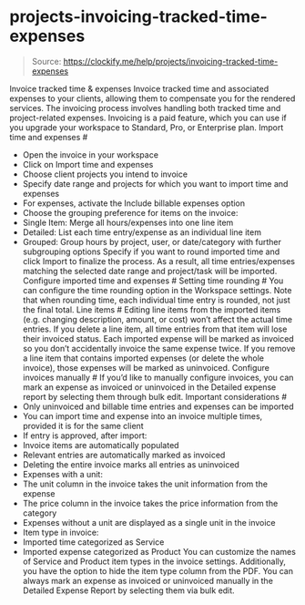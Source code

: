 # projects-invoicing-tracked-time-expenses

> Source: https://clockify.me/help/projects/invoicing-tracked-time-expenses

Invoice tracked time & expenses
Invoice tracked time and associated expenses to your clients, allowing them to compensate you for the rendered services. The invoicing process involves handling both tracked time and project-related expenses.
Invoicing is a paid feature, which you can use if you upgrade your workspace to Standard, Pro, or Enterprise plan.
Import time and expenses #
- Open the invoice in your workspace
- Click on Import time and expenses
- Choose client projects you intend to invoice
- Specify date range and projects for which you want to import time and expenses
- For expenses, activate the Include billable expenses option
- Choose the grouping preference for items on the invoice:
- Single Item: Merge all hours/expenses into one line item
- Detailed: List each time entry/expense as an individual line item
- Grouped: Group hours by project, user, or date/category with further subgrouping options
Specify if you want to round imported time and click Import to finalize the process.
As a result, all time entries/expenses matching the selected date range and project/task will be imported.
Configure imported time and expenses #
Setting time rounding #
You can configure the time rounding option in the Workspace settings. Note that when rounding time, each individual time entry is rounded, not just the final total.
Line items #
Editing line items from the imported items (e.g. changing description, amount, or cost) won’t affect the actual time entries. If you delete a line item, all time entries from that item will lose their invoiced status.
Each imported expense will be marked as invoiced so you don’t accidentally invoice the same expense twice. If you remove a line item that contains imported expenses (or delete the whole invoice), those expenses will be marked as uninvoiced.
Configure invoices manually #
If you’d like to manually configure invoices, you can mark an expense as invoiced or uninvoiced in the Detailed expense report by selecting them through bulk edit.
Important considerations #
- Only uninvoiced and billable time entries and expenses can be imported
- You can import time and expense into an invoice multiple times, provided it is for the same client
- If entry is approved, after import:
- Invoice items are automatically populated
- Relevant entries are automatically marked as invoiced
- Deleting the entire invoice marks all entries as uninvoiced
- Expenses with a unit:
- The unit column in the invoice takes the unit information from the expense
- The price column in the invoice takes the price information from the category
- Expenses without a unit are displayed as a single unit in the invoice
- Item type in invoice:
- Imported time categorized as Service
- Imported expense categorized as Product
You can customize the names of Service and Product item types in the invoice settings. Additionally, you have the option to hide the item type column from the PDF.
You can always mark an expense as invoiced or uninvoiced manually in the Detailed Expense Report by selecting them via bulk edit.